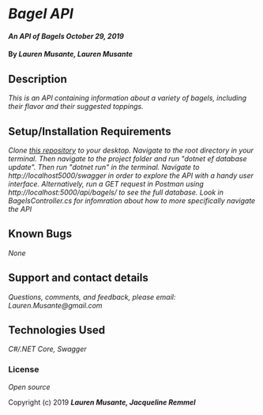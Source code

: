 # _Bagel API_

#### _An API of Bagels October 29, 2019_

#### By _**Lauren Musante, Lauren Musante**_

## Description

_This is an API containing information about a variety of bagels, including their flavor and their suggested toppings._

## Setup/Installation Requirements

_Clone [this repository](https://github.com/LaurenMusante/BagelsAPI) to your desktop. Navigate to the root directory in your terminal. Then navigate to the project folder and run "dotnet ef database update". Then run "dotnet run" in the terminal. Navigate to http://localhost5000/swagger in order to explore the API with a handy user interface. Alternatively, run a GET request in Postman using http://localhost:5000/api/bagels/ to see the full database. Look in BagelsController.cs for infomration about how to more specifically navigate the API_

## Known Bugs

_None_

## Support and contact details

_Questions, comments, and feedback, please email: Lauren.Musante@gmail.com_

## Technologies Used

_C#/.NET Core, Swagger_

### License

*Open source*

Copyright (c) 2019 **_Lauren Musante, Jacqueline Remmel_**
